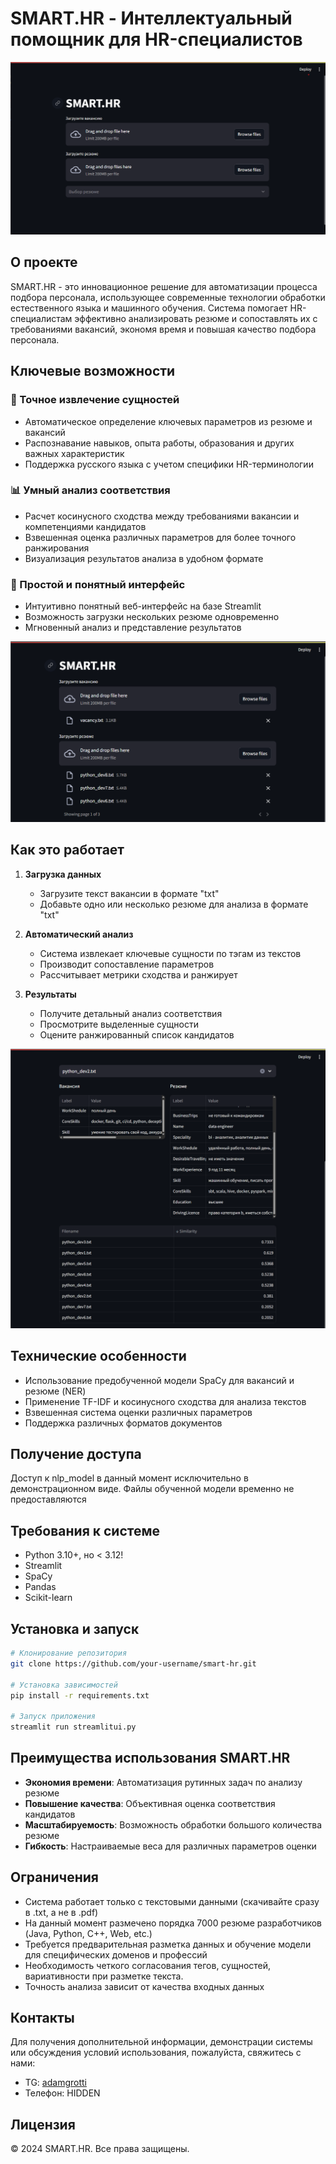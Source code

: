 # SMART.HR - Интеллектуальный помощник для HR-специалистов

![SMART.HR Logo](assets/1.png)

## О проекте

SMART.HR - это инновационное решение для автоматизации процесса подбора персонала, использующее современные технологии обработки естественного языка и машинного обучения. Система помогает HR-специалистам эффективно анализировать резюме и сопоставлять их с требованиями вакансий, экономя время и повышая качество подбора персонала.

## Ключевые возможности

### 🎯 Точное извлечение сущностей
- Автоматическое определение ключевых параметров из резюме и вакансий
- Распознавание навыков, опыта работы, образования и других важных характеристик
- Поддержка русского языка с учетом специфики HR-терминологии

### 📊 Умный анализ соответствия
- Расчет косинусного сходства между требованиями вакансии и компетенциями кандидатов
- Взвешенная оценка различных параметров для более точного ранжирования
- Визуализация результатов анализа в удобном формате

### 🚀 Простой и понятный интерфейс
- Интуитивно понятный веб-интерфейс на базе Streamlit
- Возможность загрузки нескольких резюме одновременно
- Мгновенный анализ и представление результатов

![Интерфейс загрузки](assets/2.png)

## Как это работает

1. **Загрузка данных**
   - Загрузите текст вакансии в формате "txt"
   - Добавьте одно или несколько резюме для анализа в формате "txt"

2. **Автоматический анализ**
   - Система извлекает ключевые сущности по тэгам из текстов
   - Производит сопоставление параметров 
   - Рассчитывает метрики сходства и ранжирует

3. **Результаты**
   - Получите детальный анализ соответствия
   - Просмотрите выделенные сущности
   - Оцените ранжированный список кандидатов

![Результаты анализа](assets/3.png)

## Технические особенности

- Использование предобученной модели SpaCy для вакансий и резюме (NER)
- Применение TF-IDF и косинусного сходства для анализа текстов
- Взвешенная система оценки различных параметров
- Поддержка различных форматов документов

## Получение доступа

Доступ к nlp_model в данный момент исключительно в демонстрационном виде. Файлы обученной модели временно не предоставляются

## Требования к системе

- Python 3.10+, но < 3.12!
- Streamlit
- SpaCy
- Pandas
- Scikit-learn

## Установка и запуск

```bash
# Клонирование репозитория
git clone https://github.com/your-username/smart-hr.git

# Установка зависимостей
pip install -r requirements.txt

# Запуск приложения
streamlit run streamlitui.py
```

## Преимущества использования SMART.HR

- **Экономия времени**: Автоматизация рутинных задач по анализу резюме
- **Повышение качества**: Объективная оценка соответствия кандидатов
- **Масштабируемость**: Возможность обработки большого количества резюме
- **Гибкость**: Настраиваемые веса для различных параметров оценки

## Ограничения

- Система работает только с текстовыми данными (скачивайте сразу в .txt, а не в .pdf)
- На данный момент размечено порядка 7000 резюме разработчиков (Java, Python, C++, Web, etc.)
- Требуется предварительная разметка данных и обучение модели для специфических доменов и профессий
- Необходимость четкого согласования тегов, сущностей, вариативности при разметке текста.
- Точность анализа зависит от качества входных данных

## Контакты

Для получения дополнительной информации, демонстрации системы или обсуждения условий использования, пожалуйста, свяжитесь с нами:

- TG: [adamgrotti](https://t.me/adamgrotti)
- Телефон: HIDDEN

## Лицензия

© 2024 SMART.HR. Все права защищены.


